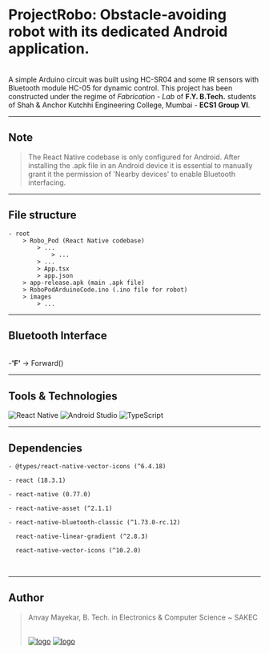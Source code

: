 # ProjectRobo: Obstacle-avoiding robot with its dedicated Android application.
\
A simple Arduino circuit was built using HC-SR04 and some IR sensors with Bluetooth module HC-05 for dynamic control.
This project has been constructed under the regime of _Fabrication - Lab_ of **F.Y. B.Tech.** students of Shah & Anchor Kutchhi Engineering College, Mumbai - **ECS1 Group VI**.


---

## Note

> The React Native codebase is only configured for Android.
> After installing the .apk file in an Android device it is essential to manually grant it the permission of 'Nearby devices' to enable Bluetooth interfacing.

---

## File structure

>

    - root
        > Robo_Pod (React Native codebase)
            > ...
                > ...
            > ...
            > App.tsx
            > app.json
        > app-release.apk (main .apk file)
        > RoboPodArduinoCode.ino (.ino file for robot)
        > images
            > ...

---

## Bluetooth Interface
\
-**'F'** -> Forward()


---

## Tools & Technologies

![React Native](https://img.shields.io/badge/react_native-%2320232a.svg?style=for-the-badge&logo=react&logoColor=%2361DAFB) ![Android Studio](https://img.shields.io/badge/android%20studio-346ac1?style=for-the-badge&logo=android%20studio&logoColor=white) ![TypeScript](https://img.shields.io/badge/typescript-%23007ACC.svg?style=for-the-badge&logo=typescript&logoColor=white)
&nbsp;

---

## Dependencies

>
    - @types/react-native-vector-icons (^6.4.18)

    - react (18.3.1)

    - react-native (0.77.0)

    - react-native-asset (^2.1.1)

    - react-native-bluetooth-classic (^1.73.0-rc.12)

      react-native-linear-gradient (^2.8.3)

      react-native-vector-icons (^10.2.0)
&nbsp;

---

## Author

> Anvay Mayekar,
> B. Tech. in Electronics & Computer Science ~ SAKEC
> &nbsp;
> 
> [![logo](https://img.shields.io/badge/GitHub-181717.svg?style=for-the-badge&logo=GitHub&logoColor=white)](https://www.github.com/anvaymayekar) [![logo](https://img.shields.io/badge/LinkedIn-0A66C2.svg?style=for-the-badge&logo=LinkedIn&logoColor=white)](https://in.linkedin.com/in/anvaymayekar)

